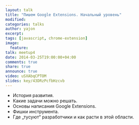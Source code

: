 ```yaml
---
layout: talk
title: "Пишем Google Extensions. Начальный уровень"
modified:
categories: talks
author: yajon
excerpt:
tags: [javascript, chrome-extension]
image:
  feature:
talk: meetup4
date: 2014-03-25T19:00:00+04:00
comments: true
share: true
announce: true
video: uSXAbqCPTOM
slides: key/43DRzPcfbHzcvb
---
```


* История развития.
* Какие задачи можно решать.
* Основы написания Google Extensions. 
* Фишки инструмента.
* Где &#8222;тусуют&#8220; разработчики и как расти в этой области.